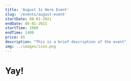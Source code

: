 ```yaml
---
title: 'August Is Here Event'
slug: '/events/august-event'
startDate: 08-01-2021
endDate: 08-01-2021
startTime: 1000
endTime: 1400
price: 65
description: "This is a brief description of the event"
img: ../images/icon.png
---
```


# Yay!